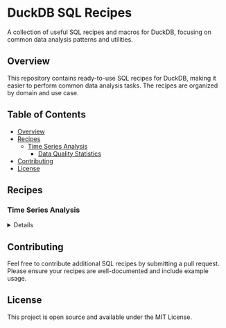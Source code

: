 # DuckDB SQL Recipes

A collection of useful SQL recipes and macros for DuckDB, focusing on common data analysis patterns and utilities.

## Overview

This repository contains ready-to-use SQL recipes for DuckDB, making it easier to perform common data analysis tasks. The recipes are organized by domain and use case.

## Table of Contents

- [Overview](#overview)
- [Recipes](#recipes)
  - [Time Series Analysis](#time-series-analysis)
    - [Data Quality Statistics](#data-quality-statistics-timeseriesdataqualitysql)
- [Contributing](#contributing)
- [License](#license)


## Recipes

### Time Series Analysis

<details>

#### Data Quality Statistics (`timeseries/dataquality.sql`)


A macro that computes comprehensive statistics for time series data, helping identify data quality issues and gaps. This macro is for daily data, please adjust the macro for other time granularities accordingly.

**Usage:**
```sql
SELECT * FROM compute_stats('my_table', {'product_id': product_id, 'store_id': store_id}, date_column, sales_value);
```

**Parameters:**
- **tbl_name**: Name of the table or subquery to analyze (string)
- **hierarchy_cols**: Struct of column names and values that define the time series grouping
- **time_col**: Date/timestamp column for the time series
- **target_col**: The metric column to analyze

**Output Metrics:**
- **sum**: Total sum of the target variable
- **avg**: Average value
- **std**: Standard deviation
- **length**: Number of actual data points
- **start_date**: First date in the series
- **end_date**: Last date in the series
- **n_zeros**: Count of zero values
- **n_nan**: Count of NaN values
- **n_null**: Count of NULL values
- **expected_length**: Expected number of data points based on date range
- **n_gaps**: Number of missing data points in the series
- **n_gaps_to_max_date**: Number of days between series end date and the maximum end date across all series

</details>

## Contributing

Feel free to contribute additional SQL recipes by submitting a pull request. Please ensure your recipes are well-documented and include example usage.

## License

This project is open source and available under the MIT License.
